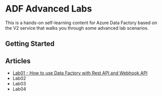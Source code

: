 # ADF Advanced Labs
This is a hands-on self-learning content for Azure Data Factory based on the V2 service that walks you through some advanced lab scenarios.

## Getting Started

## Articles

* [Lab01 - How to use Data Factory with Rest API and Webhook API](https://github.com/grazianiborcai/Data-Factory-Advanced-Labs/blob/master/articles/Lab01%20-%20Rest%20API%20and%20Webhook%20API%20in%20Data%20Factory.md)
* Lab02
* Lab03
* Lab04
